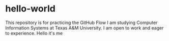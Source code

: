 # hello-world
This repository is for practicing the GitHub Flow
I am studying Computer Information Systems at Texas A&M University. I am open to work and eager to experience. 
Hello it's me
